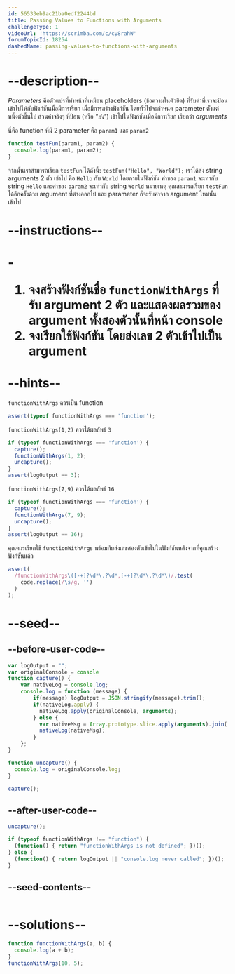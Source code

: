 ```yaml
---
id: 56533eb9ac21ba0edf2244bd
title: Passing Values to Functions with Arguments
challengeType: 1
videoUrl: 'https://scrimba.com/c/cy8rahW'
forumTopicId: 18254
dashedName: passing-values-to-functions-with-arguments
---
```


# --description--

<dfn>Parameters</dfn> คือตัวแปรที่ทำหน้าที่เหมือน placeholders (ข้อความในตัวยึด) ที่รับค่าที่เราจะป้อนเข้าไปให้กับฟังก์ชันเมื่อมีการเรียก เมื่อมีการสร้างฟังก์ชัน โดยทั่วไปจะกำหนด parameter ตั้งแต่หนึ่งตัวขึ้นไป ส่วนค่าจริงๆ ที่ป้อน (หรือ <dfn>"ส่ง"</dfn>) เข้าไปในฟังก์ชันเมื่อมีการเรียก เรียกว่า <dfn>arguments</dfn>


นี่คือ function ที่มี 2 parameter คือ `param1` และ `param2`

```js
function testFun(param1, param2) {
  console.log(param1, param2);
}
```

จากนั้นเราสามารถเรียก `testFun` ได้ดังนี้: `testFun("Hello", "World");` เราได้ส่ง string arguments 2 ตัว เข้าไป คือ `Hello` กับ `World` โดยภายในฟังก์ชัน ค่าของ `param1` จะเท่ากับ string `Hello` และค่าของ `param2` จะเท่ากับ string `World` 
หมายเหตุ คุณสามารถเรียก `testFun` ได้อีกครั้งด้วย argument ที่ต่างออกไป และ parameter ก็จะรับค่าจาก argument ใหม่นั้นเข้าไป

# --instructions--

# - <ol><li>จงสร้างฟังก์ชันชื่อ <code>functionWithArgs</code> ที่รับ argument 2 ตัว และแสดงผลรวมของ argument ทั้งสองตัวนั้นที่หน้า console</li><li>จงเรียกใช้ฟังก์ชัน โดยส่งเลข 2 ตัวเข้าไปเป็น argument </li ></ol>

# --hints--

`functionWithArgs` ควรเป็น function 


```js
assert(typeof functionWithArgs === 'function');
```

`functionWithArgs(1,2)` ควรได้ผลลัพธ์ `3`

```js
if (typeof functionWithArgs === 'function') {
  capture();
  functionWithArgs(1, 2);
  uncapture();
}
assert(logOutput == 3);
```

`functionWithArgs(7,9)` ควรได้ผลลัพธ์ `16`


```js
if (typeof functionWithArgs === 'function') {
  capture();
  functionWithArgs(7, 9);
  uncapture();
}
assert(logOutput == 16);
```

คุณควรเรียกใช้ `functionWithArgs` พร้อมกับส่งเลขสองตัวเข้าไปในฟังก์ชันหลังจากที่คุณสร้างฟังก์ชันแล้ว


```js
assert(
  /functionWithArgs\([-+]?\d*\.?\d*,[-+]?\d*\.?\d*\)/.test(
    code.replace(/\s/g, '')
  )
);
```

# --seed--

## --before-user-code--

```js
var logOutput = "";
var originalConsole = console
function capture() {
    var nativeLog = console.log;
    console.log = function (message) {
        if(message) logOutput = JSON.stringify(message).trim();
        if(nativeLog.apply) {
          nativeLog.apply(originalConsole, arguments);
        } else {
          var nativeMsg = Array.prototype.slice.apply(arguments).join(' ');
          nativeLog(nativeMsg);
        }
    };
}

function uncapture() {
  console.log = originalConsole.log;
}

capture();
```

## --after-user-code--

```js
uncapture();

if (typeof functionWithArgs !== "function") { 
  (function() { return "functionWithArgs is not defined"; })();
} else {
  (function() { return logOutput || "console.log never called"; })();
}
```

## --seed-contents--

```js

```

# --solutions--

```js
function functionWithArgs(a, b) {
  console.log(a + b);
}
functionWithArgs(10, 5);
```
